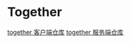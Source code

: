# Together

[together 客户端仓库](https://github.com/ixugo/flutter-together)
[together 服务端仓库](https://github.com/ixugo/go-together)

